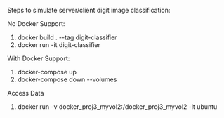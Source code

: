 Steps to simulate server/client digit image classification:

No Docker Support:
1. docker build . --tag digit-classifier
2. docker run -it digit-classifier

With Docker Support:
1. docker-compose up
2. docker-compose down --volumes

Access Data
1. docker run -v docker_proj3_myvol2:/docker_proj3_myvol2 -it ubuntu